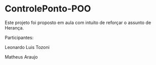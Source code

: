# ControlePonto-POO

Este projeto foi proposto em aula com intuito de reforçar o assunto de Herança.

Participantes:

Leonardo Luis Tozoni

Matheus Araujo
